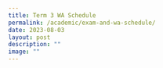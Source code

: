 ```yaml
---
title: Term 3 WA Schedule
permalink: /academic/exam-and-wa-schedule/
date: 2023-08-03
layout: post
description: ""
image: ""
---
```

